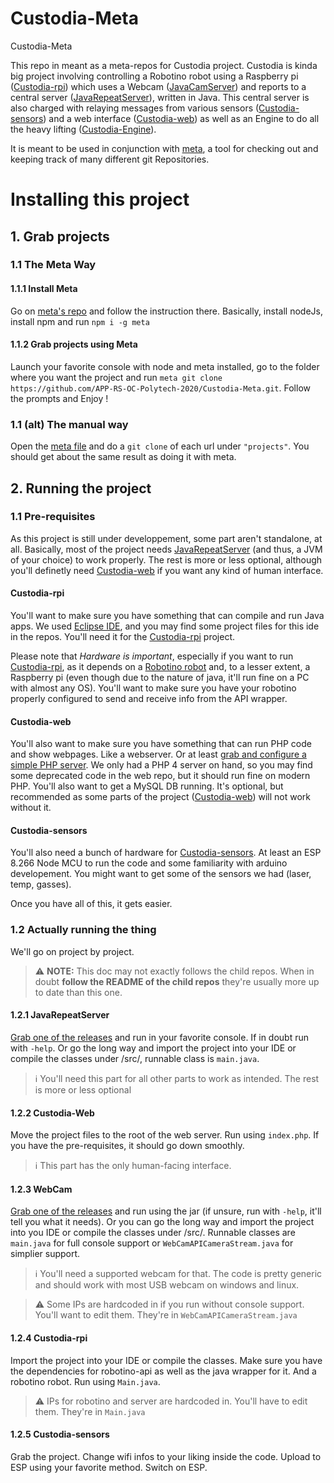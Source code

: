 # Custodia-Meta
Custodia-Meta

This repo in meant as a meta-repos for Custodia project. Custodia is kinda big project involving controlling a Robotino robot using a Raspberry pi ([Custodia-rpi]) which uses a Webcam ([JavaCamServer]) and reports to a central server ([JavaRepeatServer]), written in Java. This central server is also charged with relaying messages from various sensors ([Custodia-sensors]) and a web interface ([Custodia-web]) as well as an Engine to do all the heavy lifting ([Custodia-Engine]).

It is meant to be used in conjunction with [meta], a tool for checking out and keeping track of many different git Repositories.

[JavaCamServer]:https://github.com/APP-RS-OC-Polytech-2020/JavaCamServer
[Custodia-rpi]:https://github.com/APP-RS-OC-Polytech-2020/custodia-rpi
[JavaRepeatServer]:https://github.com/APP-RS-OC-Polytech-2020/JavaRepeatServer
[Custodia-sensors]:https://github.com/APP-RS-OC-Polytech-2020/custodia-sensors
[Custodia-web]:https://github.com/APP-RS-OC-Polytech-2020/custodia-web
[Custodia-Engine]:https://github.com/APP-RS-OC-Polytech-2020/custodia-engine
[meta]:https://github.com/mateodelnorte/meta


# Installing this project

## 1. Grab projects
### 1.1 The Meta Way
#### 1.1.1 Install Meta

Go on [meta's repo](https://github.com/mateodelnorte/meta) and follow the instruction there. Basically, install nodeJs, install npm and run `npm i -g meta`

#### 1.1.2 Grab projects using Meta

Launch your favorite console with node and meta installed, go to the folder where you want the project and run `meta git clone https://github.com/APP-RS-OC-Polytech-2020/Custodia-Meta.git`. Follow the prompts and Enjoy !

### 1.1 (alt) The manual way

Open the [meta file](.meta) and do a `git clone` of each url under `"projects"`. You should get about the same result as doing it with meta.

## 2. Running the project
### 1.1 Pre-requisites
As this project is still under developpement, some part aren't standalone, at all. Basically, most of the project needs [JavaRepeatServer] (and thus, a JVM of your choice) to work properly. The rest is more or less optional, although you'll definetly need [Custodia-web] if you want any kind of human interface.

#### Custodia-rpi
You'll want to make sure you have something that can compile and run Java apps. We used [Eclipse IDE](https://www.eclipse.org/ide/), and you may find some project files for this ide in the repos. You'll need it for the [Custodia-rpi] project.

Please note that *Hardware is important*, especially if you want to run [Custodia-rpi], as it depends on a [Robotino robot][2] and, to a lesser extent, a Raspberry pi (even though due to the nature of java, it'll run fine on a PC with almost any OS). You'll want to make sure you have your robotino properly configured to send and receive info from the API wrapper.

[2]:http://en.wikipedia.org/wiki/Robotino

#### Custodia-web
You'll also want to make sure you have something that can run PHP code and show webpages. Like a webserver. Or at least [grab and configure a simple PHP server][1]. We only had a PHP 4 server on hand, so you may find some deprecated code in the web repo, but it should run fine on modern PHP. You'll also want to get a MySQL DB running. It's optional, but recommended as some parts of the project ([Custodia-web]) will not work without it.

[1]:http://php.net/manual/en/features.commandline.webserver.php

#### Custodia-sensors
You'll also need a bunch of hardware for [Custodia-sensors]. At least an ESP 8.266 Node MCU to run the code and some familiarity with arduino developement. You might want to get some of the sensors we had (laser, temp, gasses).

Once you have all of this, it gets easier.

### 1.2 Actually running the thing
We'll go on project by project.

> :warning: **NOTE:** This doc may not exactly follows the child repos. When in doubt **follow the README of the child repos** they're usually more up to date than this one.

#### 1.2.1 JavaRepeatServer
[Grab one of the releases][JavaRepeatServerReleases] and run in your favorite console. If in doubt run with `-help`.
Or go the long way and import the project into your IDE or compile the classes under /src/, runnable class is `main.java`.

> :information_source: You'll need this part for all other parts to work as intended. The rest is more or less optional

[JavaRepeatServerReleases]:https://github.com/APP-RS-OC-Polytech-2020/JavaRepeatServer/releases

#### 1.2.2 Custodia-Web
Move the project files to the root of the web server. Run using `index.php`. If you have the pre-requisites, it should go down smoothly.

> :information_source: This part has the only human-facing interface.

#### 1.2.3 WebCam
[Grab one of the releases][JavaCamReleases] and run using the jar (if unsure, run with `-help`, it'll tell you what it needs). Or you can go the long way and import the project into you IDE or compile the classes under /src/. Runnable classes are `main.java` for full console support or `WebCamAPICameraStream.java` for simplier support.

[JavaCamReleases]:https://github.com/APP-RS-OC-Polytech-2020/JavaCamServer/releases

> :information_source: You'll need a supported webcam for that. The code is pretty generic and should work with most USB webcam on windows and linux.

> :warning: Some IPs are hardcoded in if you run without console support. You'll want to edit them. They're in `WebCamAPICameraStream.java`

#### 1.2.4 Custodia-rpi
Import the project into your IDE or compile the classes. Make sure you have the dependencies for robotino-api as well as the java wrapper for it. And a robotino robot. Run using `Main.java`.

> :warning: IPs for robotino and server are hardcoded in. You'll have to edit them. They're in `Main.java`

#### 1.2.5 Custodia-sensors
Grab the project. Change wifi infos to your liking inside the code. Upload to ESP using your favorite method. Switch on ESP.
